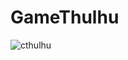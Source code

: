 # GameThulhu

![cthulhu](https://pre05.deviantart.net/6a3c/th/pre/i/2016/062/d/b/cthulhu_by_disse86-d9tq84i.jpg)
